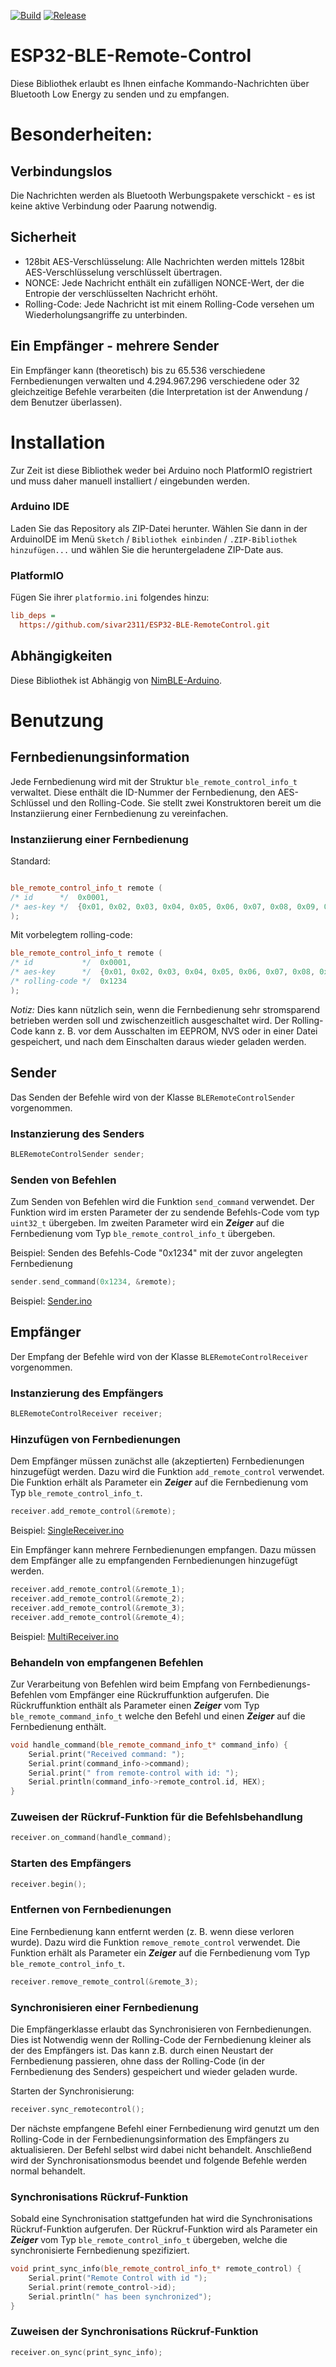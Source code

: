 [![Build](https://github.com/sivar2311/ESP32-BLE-RemoteControl/actions/workflows/build.yml/badge.svg)](https://github.com/sivar2311/ESP32-BLE-RemoteControl/actions/workflows/build.yml)
[![Release](https://img.shields.io/github/v/release/sivar2311/ESP32-BLE-RemoteControl)](https://github.com/sivar2311/ESP32-BLE-RemoteControl/releases)
# ESP32-BLE-Remote-Control

Diese Bibliothek erlaubt es Ihnen einfache Kommando-Nachrichten über Bluetooth Low Energy zu senden und zu empfangen.

# Besonderheiten:

## Verbindungslos

Die Nachrichten werden als Bluetooth Werbungspakete verschickt - es ist keine aktive Verbindung oder Paarung notwendig.

## Sicherheit
- 128bit AES-Verschlüsselung: Alle Nachrichten werden mittels 128bit AES-Verschlüsselung verschlüsselt übertragen.
- NONCE: Jede Nachricht enthält ein zufälligen NONCE-Wert, der die Entropie der verschlüsselten Nachricht erhöht.
- Rolling-Code: Jede Nachricht ist mit einem Rolling-Code versehen um Wiederholungsangriffe zu unterbinden.

## Ein Empfänger - mehrere Sender
Ein Empfänger kann (theoretisch) bis zu 65.536 verschiedene Fernbedienungen verwalten und 4.294.967.296 verschiedene oder 32 gleichzeitige Befehle verarbeiten (die Interpretation ist der Anwendung / dem Benutzer überlassen).

# Installation

Zur Zeit ist diese Bibliothek weder bei Arduino noch PlatformIO registriert und muss daher manuell installiert / eingebunden werden. 

### Arduino IDE

Laden Sie das Repository als ZIP-Datei herunter.
Wählen Sie dann in der ArduinoIDE im Menü `Sketch` / `Bibliothek einbinden` / `.ZIP-Bibliothek hinzufügen...` und wählen Sie die heruntergeladene ZIP-Date aus.

### PlatformIO

Fügen Sie ihrer `platformio.ini` folgendes hinzu:
```ini
lib_deps = 
  https://github.com/sivar2311/ESP32-BLE-RemoteControl.git
``` 

## Abhängigkeiten

Diese Bibliothek ist Abhängig von [NimBLE-Arduino](https://github.com/h2zero/NimBLE-Arduino).

# Benutzung

## Fernbedienungsinformation

Jede Fernbedienung wird mit der Struktur `ble_remote_control_info_t` verwaltet.
Diese enthält die ID-Nummer der Fernbedienung, den AES-Schlüssel und den Rolling-Code.
Sie stellt zwei Konstruktoren bereit um die Instanziierung einer Fernbedienung zu vereinfachen.

### Instanziierung einer Fernbedienung

Standard:

```C++

ble_remote_control_info_t remote (
/* id      */  0x0001,                                                                                       
/* aes-key */  {0x01, 0x02, 0x03, 0x04, 0x05, 0x06, 0x07, 0x08, 0x09, 0x00A, 0x00B, 0x0C, 0x0D, 0x0E, 0x0F}  
);
```

Mit vorbelegtem rolling-code:

```C++
ble_remote_control_info_t remote (
/* id           */  0x0001,                                                                                       
/* aes-key      */  {0x01, 0x02, 0x03, 0x04, 0x05, 0x06, 0x07, 0x08, 0x09, 0x00A, 0x00B, 0x0C, 0x0D, 0x0E, 0x0F}, 
/* rolling-code */  0x1234
);
```

*Notiz:*
Dies kann nützlich sein, wenn die Fernbedienung sehr stromsparend betrieben werden soll und zwischenzeitlich ausgeschaltet wird. 
Der Rolling-Code kann z. B.  vor dem Ausschalten im EEPROM, NVS oder in einer Datei gespeichert, und nach dem Einschalten daraus wieder geladen werden.

## Sender

Das Senden der Befehle wird von der Klasse `BLERemoteControlSender` vorgenommen.

### Instanzierung des Senders

```C++
BLERemoteControlSender sender;
```

### Senden von Befehlen

Zum Senden von Befehlen wird die Funktion `send_command` verwendet.
Der Funktion wird im ersten Parameter der zu sendende Befehls-Code vom typ `uint32_t` übergeben.
Im zweiten Parameter wird ein ***Zeiger*** auf die Fernbedienung vom Typ `ble_remote_control_info_t` übergeben.

Beispiel: Senden des Befehls-Code "0x1234" mit der zuvor angelegten Fernbedienung

```C++
sender.send_command(0x1234, &remote);
```

Beispiel: [Sender.ino](/examples/Sender/Sender.ino)

## Empfänger

Der Empfang der Befehle wird von der Klasse `BLERemoteControlReceiver` vorgenommen.

### Instanzierung des Empfängers

```C++
BLERemoteControlReceiver receiver;
```

### Hinzufügen von Fernbedienungen

Dem Empfänger müssen zunächst alle (akzeptierten) Fernbedienungen hinzugefügt werden.
Dazu wird die Funktion `add_remote_control` verwendet. 
Die Funktion erhält als Parameter ein ***Zeiger*** auf die Fernbedienung vom Typ `ble_remote_control_info_t`.

```C++
receiver.add_remote_control(&remote);
```

Beispiel: [SingleReceiver.ino](/examples/Receiver/SingleReceiver/SingleReceiver.ino)

Ein Empfänger kann mehrere Fernbedienungen empfangen. 
Dazu müssen dem Empfänger alle zu empfangenden Fernbedienungen hinzugefügt werden.

```C++
receiver.add_remote_control(&remote_1);
receiver.add_remote_control(&remote_2);
receiver.add_remote_control(&remote_3);
receiver.add_remote_control(&remote_4);
```

Beispiel: [MultiReceiver.ino](/examples/Receiver/MultiReceiver/MultiReceiver.ino)


### Behandeln von empfangenen Befehlen

Zur Verarbeitung von Befehlen wird beim Empfang von Fernbedienungs-Befehlen vom Empfänger eine Rückruffunktion aufgerufen.
Die Rückruffunktion enthält als Parameter einen ***Zeiger*** vom Typ `ble_remote_command_info_t` welche den Befehl und einen ***Zeiger*** auf die Fernbedienung enthält.

```C++
void handle_command(ble_remote_command_info_t* command_info) {
    Serial.print("Received command: ");
    Serial.print(command_info->command);
    Serial.print(" from remote-control with id: ");
    Serial.println(command_info->remote_control.id, HEX);
}
```

### Zuweisen der Rückruf-Funktion für die Befehlsbehandlung

```C++
receiver.on_command(handle_command);
```

### Starten des Empfängers

```C++
receiver.begin();
```

### Entfernen von Fernbedienungen

Eine Fernbedienung kann entfernt werden (z. B. wenn diese verloren wurde).
Dazu wird die Funktion `remove_remote_control` verwendet.
Die Funktion erhält als Parameter ein ***Zeiger*** auf die Fernbedienung vom Typ `ble_remote_control_info_t`.

```C++
receiver.remove_remote_control(&remote_3);
```

### Synchronisieren einer Fernbedienung

Die Empfängerklasse erlaubt das Synchronisieren von Fernbedienungen. Dies ist Notwendig wenn der Rolling-Code der Fernbedienung kleiner als der des Empfängers ist. Das kann z.B. durch einen Neustart der Fernbedienung passieren, ohne dass der Rolling-Code (in der Fernbedienung des Senders) gespeichert und wieder geladen wurde.

Starten der Synchronisierung:
```C++
receiver.sync_remotecontrol();
```
Der nächste empfangene Befehl einer Fernbedienung wird genutzt um den Rolling-Code in der Fernbedienungsinformation des Empfängers zu aktualisieren. Der Befehl selbst wird dabei nicht behandelt. Anschließend wird der Synchronisationsmodus beendet und folgende Befehle werden normal behandelt.


### Synchronisations Rückruf-Funktion
Sobald eine Synchronisation stattgefunden hat wird die Synchronisations Rückruf-Funktion aufgerufen.
Der Rückruf-Funktion wird als Parameter ein ***Zeiger*** vom Typ `ble_remote_control_info_t` übergeben, welche die synchronisierte Fernbedienung spezifiziert.

```C++
void print_sync_info(ble_remote_control_info_t* remote_control) {
    Serial.print("Remote Control with id ");
    Serial.print(remote_control->id);
    Serial.println(" has been synchronized");
}
```

### Zuweisen der Synchronisations Rückruf-Funktion

```C++
receiver.on_sync(print_sync_info);
```